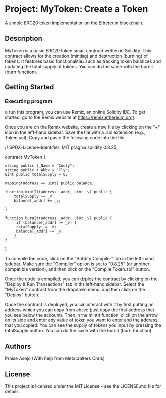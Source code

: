 # Project: MyToken: Create a Token

A simple ERC20 token implementation on the Ethereum blockchain.

## Description

MyToken is a basic ERC20 token smart contract written in Solidity. This contract allows for the creation (minting) and destruction (burning) of tokens. It features basic functionalities such as tracking token balances and updating the total supply of tokens. You can do the same with the burnit (burn function).

## Getting Started

### Executing program

o run this program, you can use Remix, an online Solidity IDE. To get started, go to the Remix website at https://remix.ethereum.org/.

Once you are on the Remix website, create a new file by clicking on the "+" icon in the left-hand sidebar. Save the file with a .sol extension (e.g., Token.sol). Copy and paste the following code into the file:

// SPDX-License-Identifier: MIT
pragma solidity 0.8.25;

contract MyToken {

    string public t_Name = "Cooly";
    string public t_Abbv = "Cly";
    uint public totalSupply = 0;

    mapping(address => uint) public balance;

    function mintIt(address _addr, uint _v) public {
        totalSupply += _v;
        balance[_addr] += _v;

    }

    function burnIt(address _addr, uint _v) public {
         if (balance[_addr] >= _v) {
         totalSupply -= _v;
         balance[_addr] -= _v;
        }
    }
}

To compile the code, click on the "Solidity Compiler" tab in the left-hand sidebar. Make sure the "Compiler" option is set to "0.8.25" (or another compatible version), and then click on the "Compile Token.sol" button.

Once the code is compiled, you can deploy the contract by clicking on the "Deploy & Run Transactions" tab in the left-hand sidebar. Select the "MyToken" contract from the dropdown menu, and then click on the "Deploy" button.

Once the contract is deployed, you can interact with it by first putting an address which you can copy from above (just copy the first address that you see below the account). Then in the mintIt function, click on the arrow on its side and enter any value of token you want to enter and the address that you copied. You can see the supply of tokens you input by pressing the totalSupply button. You can do the same with the burnit (burn function).

## Authors

Praise Asejo
(With help from Metacrafters Chris)

## License

This project is licensed under the MIT License - see the LICENSE.md file for details
